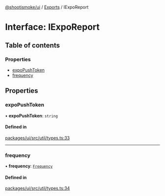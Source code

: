 [@shootismoke/ui](../README.md) / [Exports](../modules.md) / IExpoReport

# Interface: IExpoReport

## Table of contents

### Properties

- [expoPushToken](IExpoReport.md#expopushtoken)
- [frequency](IExpoReport.md#frequency)

## Properties

### expoPushToken

• **expoPushToken**: `string`

#### Defined in

[packages/ui/src/util/types.ts:33](https://github.com/shootismoke/common//blob/dff4dfe/packages/ui/src/util/types.ts#L33)

___

### frequency

• **frequency**: [`Frequency`](../modules.md#frequency)

#### Defined in

[packages/ui/src/util/types.ts:34](https://github.com/shootismoke/common//blob/dff4dfe/packages/ui/src/util/types.ts#L34)
